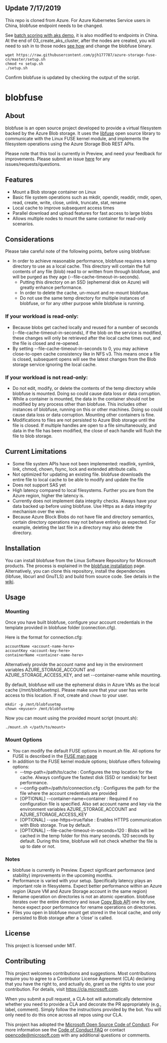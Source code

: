 ## Update 7/17/2019

This repo is cloned from Azure. For Azure Kubernetes Service users in China, blobfuse endpoint needs to be changed.

See [batch scoring with aks demo](https://github.com/pjh177787/batch-scoring-deep-learning-models-with-aks), it is also modified to endpoints in China. At the end of 03_create_aks_cluster, after the nodes are created, you will need to ssh in to those nodes [see how](https://docs.microsoft.com/en-us/azure/aks/ssh) and change the blobfuse binary.
```
wget https://raw.githubusercontent.com/pjh177787/azure-storage-fuse-cn/master/setup.sh
chmod +x setup.sh
./setup.sh
```
Confirm blobfuse is updated by checking the output of the script.

# blobfuse
## About

blobfuse is an open source project developed to provide a virtual filesystem backed by the Azure Blob storage. It uses the [libfuse](https://github.com/libfuse/libfuse) open source library to communicate with the Linux FUSE kernel module, and implements the filesystem operations using the Azure Storage Blob REST APIs.

Please note that this tool is currently in Preview, and need your feedback for improvements. Please submit an issue [here](https://github.com/azure/azure-storage-fuse/issues) for any issues/requests/questions.

## Features
- Mount a Blob storage container on Linux
- Basic file system operations such as mkdir, opendir, readdir, rmdir, open, read, create, write, close, unlink, truncate, stat, rename
- Local cache to improve subsequent access times
- Parallel download and upload features for fast access to large blobs
- Allows multiple nodes to mount the same container for read-only scenarios.

## Considerations
Please take careful note of the following points, before using blobfuse:
- In order to achieve reasonable performance, blobfuse requires a temp directory to use as a local cache. This directory will contain the full contents of any file (blob) read to or written from through blobfuse, and will be purged as they age (--file-cache-timeout-in-seconds).
  - Putting this directory on an SSD (ephemeral disk on Azure) will greatly enhance performance.
  - In order to delete the cache, un-mount and re-mount blobfuse.
  - Do not use the same temp directory for multiple instances of blobfuse, or for any other purpose while blobfuse is running.
  
### If your workload is read-only:
- Because blobs get cached locally and reused for a number of seconds (--file-cache-timeout-in-seconds), if the blob on the service is modified, these changes will only be retrieved after the local cache times out, and the file is closed and re-opened. 
- By setting --file-cache-timeout-in-seconds to 0, you may achieve close-to-open cache consistency like in NFS v3. This means once a file is closed, subsequent opens will see the latest changes from the Blob storage service ignoring the local cache.

### If your workload is not read-only:
- Do not edit, modify, or delete the contents of the temp directory while blobfuse is mounted. Doing so could cause data loss or data corruption.
- While a container is mounted, the data in the container should not be modified by any process other than blobfuse.  This includes other instances of blobfuse, running on this or other machines.  Doing so could cause data loss or data corruption.  Mounting other containers is fine.
- Modifications to files are not persisted to Azure Blob storage until the file is closed. If multiple handles are open to a file simultaneously, and data in the file has been modified, the close of each handle will flush the file to blob storage. 

## Current Limitations
- Some file system APIs have not been implemented: readlink, symlink, link, chmod, chown, fsync, lock and extended attribute calls.
- Not optimized for updating an existing file. blobfuse downloads the entire file to local cache to be able to modify and update the file
- Does not support SAS yet
- High latency compared to local filesystems. Further you are from the Azure region, higher the latency is.
- Currently does not implement data integrity checks. Always have your data backed up before using blobfuse. Use Https as a data integrity mechanism over the wire.
- Because Azure Block Blobs do not have file and directory semantics, certain directory operations may not behave entirely as expected. For example, deleting the last file in a directory may also delete the directory.

## Installation

You can install blobfuse from the Linux Software Repository for Microsoft products. The process is explained in the [blobfuse installation](https://github.com/Azure/azure-storage-fuse/wiki/Installation) page. Alternatively, you can clone this repository, install the dependencies (libfuse, libcurl and GnuTLS) and build from source code. See details in the [wiki](https://github.com/Azure/azure-storage-fuse/wiki/Installation#build-from-source).

## Usage

### Mounting
Once you have built blobfuse, configure your account credentials in the template provided in blobfuse folder (connection.cfg).

Here is the format for connection.cfg:
```
accountName <account-name-here> 
accountKey <account-key-here> 
containerName <container-name-here>
```

Alternatively provide the account name and key in the environment variables AZURE_STORAGE_ACCOUNT and AZURE_STORAGE_ACCESS_KEY, and set --container-name while mounting.

By default, blobfuse will use the ephemeral disks in Azure VMs as the local cache (/mnt/blobfusetmp). Please make sure that your user has write access to this location. If not, create and `chown` to your user.

```
mkdir -p /mnt/blobfusetmp
chown <myuser> /mnt/blobfusetmp
```

Now you can mount using the provided mount script (mount.sh):
```
./mount.sh </path/to/mount>
```

### Mount Options
- You can modify the default FUSE options in mount.sh file. All options for FUSE is described in the [FUSE man page](http://manpages.ubuntu.com/manpages/xenial/man8/mount.fuse.8.html)
- In addition to the FUSE kernel module options; blobfuse offers following options:
	* --tmp-path=/path/to/cache : Configures the tmp location for the cache. Always configure the fastest disk (SSD or ramdisk) for best performance. 
	* --config-path=/path/to/connection.cfg : Configures the path for the file where the account credentials are provided
	* [OPTIONAL] --container-name=container : Required if no configuration file is specified. Also set account name and key via the environment variables AZURE_STORAGE_ACCOUNT and AZURE_STORAGE_ACCESS_KEY
	* [OPTIONAL] --use-https=true/false : Enables HTTPS communication with Blob storage. True by default. 
	* [OPTIONAL] --file-cache-timeout-in-seconds=120 : Blobs will be cached in the temp folder for this many seconds. 120 seconds by default. During this time, blobfuse will not check whether the file is up to date or not.
	

### Notes
- blobfuse is currently in Preview. Expect significant performance (and stability) improvements in the upcoming months.
- Performance is varied with your setup. Specifically latency plays an important role in filesystems. Expect better performance within an Azure region (Azure VM and Azure Storage account in the same region)
- Rename operation on directories is not an atomic operation. blobfuse iterates over the entire directory and issue [Copy Blob API](https://docs.microsoft.com/en-us/rest/api/storageservices/copy-blob) one by one, hence expect poor performance for rename operations on directories.
- Files you open in blobfuse mount get stored in the local cache, and only persisted to Blob storage after a 'close' is called. 

## License
This project is licensed under MIT.
 
## Contributing

This project welcomes contributions and suggestions.  Most contributions require you to agree to a
Contributor License Agreement (CLA) declaring that you have the right to, and actually do, grant us
the rights to use your contribution. For details, visit https://cla.microsoft.com.

When you submit a pull request, a CLA-bot will automatically determine whether you need to provide
a CLA and decorate the PR appropriately (e.g., label, comment). Simply follow the instructions
provided by the bot. You will only need to do this once across all repos using our CLA.

This project has adopted the [Microsoft Open Source Code of Conduct](https://opensource.microsoft.com/codeofconduct/).
For more information see the [Code of Conduct FAQ](https://opensource.microsoft.com/codeofconduct/faq/) or
contact [opencode@microsoft.com](mailto:opencode@microsoft.com) with any additional questions or comments.

